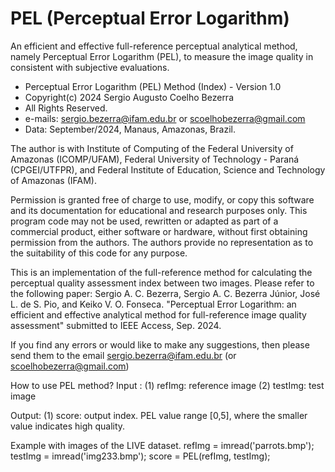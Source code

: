 # PEL (Perceptual Error Logarithm)
An efficient and effective full-reference perceptual analytical method, namely Perceptual Error Logarithm (PEL), to measure the image quality in consistent with subjective evaluations.

- Perceptual Error Logarithm (PEL) Method (Index) - Version 1.0 
- Copyright(c) 2024 Sergio Augusto Coelho Bezerra
- All Rights Reserved.
- e-mails: sergio.bezerra@ifam.edu.br or scoelhobezerra@gmail.com
- Data: September/2024, Manaus, Amazonas, Brazil.

The author is with Institute of Computing of the Federal University of Amazonas (ICOMP/UFAM), Federal University of Technology - Paraná (CPGEI/UTFPR), and Federal Institute of Education, Science and
Technology of Amazonas (IFAM).

Permission is granted free of charge to use, modify, or copy this software and its documentation for educational and research purposes only. This program code may not be used, rewritten or adapted as part of a 
commercial product, either software or hardware, without first obtaining permission from the authors. The authors provide no representation as to the suitability of this code for any purpose.

This is an implementation of the full-reference method for calculating the perceptual quality assessment index between two images. Please refer
to the following paper:
   Sergio A. C. Bezerra, Sergio A. C. Bezerra Júnior, José L. de S. Pio, and Keiko V. O. Fonseca. "Perceptual Error Logarithm: an efficient and effective analytical method for full-reference image quality assessment" 
submitted to IEEE Access, Sep. 2024. 

If you find any errors or would like to make any suggestions, then please send them to the email sergio.bezerra@ifam.edu.br (or scoelhobezerra@gmail.com)

How to use PEL method?
Input : (1) refImg: reference image
        (2) testImg: test image
 
Output: (1) score: output index. PEL value range [0,5], where the smaller value indicates high quality.

Example with images of the LIVE dataset.
  refImg = imread('parrots.bmp'); 
  testImg = imread('img233.bmp');
  score = PEL(refImg, testImg); 

